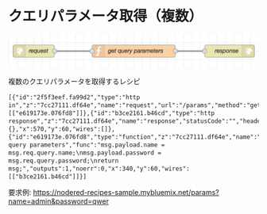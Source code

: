 # クエリパラメータ取得（複数）

![flow](https://github.com/Daiki-Kawanuma/nodered-recipes/blob/master/get-query-parameters/image.png)

複数のクエリパラメータを取得するレシピ
```
[{"id":"2f5f3eef.fa99d2","type":"http in","z":"7cc27111.df64e","name":"request","url":"/params","method":"get","upload":false,"swaggerDoc":"","x":100,"y":60,"wires":[["e619173e.076fd8"]]},{"id":"b3ce2161.b46cd","type":"http response","z":"7cc27111.df64e","name":"response","statusCode":"","headers":{},"x":570,"y":60,"wires":[]},{"id":"e619173e.076fd8","type":"function","z":"7cc27111.df64e","name":"get query parameters","func":"msg.payload.name = msg.req.query.name;\nmsg.payload.password = msg.req.query.password;\nreturn msg;","outputs":1,"noerr":0,"x":340,"y":60,"wires":[["b3ce2161.b46cd"]]}]
```

要求例: https://nodered-recipes-sample.mybluemix.net/params?name=admin&password=qwer
